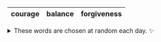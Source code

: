 <!-- word_basket start -->
| courage | balance | forgiveness |
| :-----: | :-----: | :---------: |

<details>
  <summary>These words are chosen at random each day. ✨</summary>
  Take a look inside this repo to see how that works.
</details>
<!-- word_basket end -->
